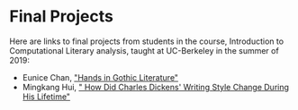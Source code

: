 # Final Projects

Here are links to final projects from students in the course, Introduction to Computational Literary analysis, taught at UC-Berkeley in the summer of 2019: 

- Eunice Chan, ["Hands in Gothic Literature"](https://github.com/eunice-chan/Hands-in-Gothic-Literature/blob/master/Hands%20in%20Gothic%20Literature.ipynb)
- Mingkang Hui, ["
How Did Charles Dickens' Writing Style Change During His Lifetime"](https://gist.github.com/MingkangHui/9ec0005f389140a44aa3d7fff7c319a7)
